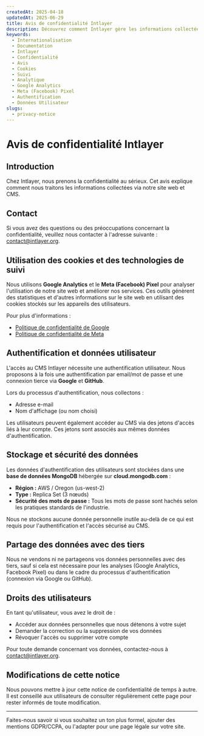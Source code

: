 ```yaml
---
createdAt: 2025-04-18
updatedAt: 2025-06-29
title: Avis de confidentialité Intlayer
description: Découvrez comment Intlayer gère les informations collectées via notre site web et CMS. Suivez la documentation pour comprendre les différents formats et cas d'utilisation.
keywords:
  - Internationalisation
  - Documentation
  - Intlayer
  - Confidentialité
  - Avis
  - Cookies
  - Suivi
  - Analytique
  - Google Analytics
  - Meta (Facebook) Pixel
  - Authentification
  - Données Utilisateur
slugs:
  - privacy-notice
---
```


# Avis de confidentialité Intlayer

## Introduction

Chez Intlayer, nous prenons la confidentialité au sérieux. Cet avis explique comment nous traitons les informations collectées via notre site web et CMS.

## Contact

Si vous avez des questions ou des préoccupations concernant la confidentialité, veuillez nous contacter à l'adresse suivante : [contact@intlayer.org](mailto:contact@intlayer.org).

## Utilisation des cookies et des technologies de suivi

Nous utilisons **Google Analytics** et le **Meta (Facebook) Pixel** pour analyser l'utilisation de notre site web et améliorer nos services. Ces outils génèrent des statistiques et d'autres informations sur le site web en utilisant des cookies stockés sur les appareils des utilisateurs.

Pour plus d'informations :

- [Politique de confidentialité de Google](https://policies.google.com/privacy)
- [Politique de confidentialité de Meta](https://www.facebook.com/privacy/policy)

## Authentification et données utilisateur

L'accès au CMS Intlayer nécessite une authentification utilisateur. Nous proposons à la fois une authentification par email/mot de passe et une connexion tierce via **Google** et **GitHub**.

Lors du processus d'authentification, nous collectons :

- Adresse e-mail
- Nom d'affichage (ou nom choisi)

Les utilisateurs peuvent également accéder au CMS via des jetons d'accès liés à leur compte. Ces jetons sont associés aux mêmes données d'authentification.

## Stockage et sécurité des données

Les données d'authentification des utilisateurs sont stockées dans une **base de données MongoDB** hébergée sur **cloud.mongodb.com** :

- **Région :** AWS / Oregon (us-west-2)
- **Type :** Replica Set (3 nœuds)
- **Sécurité des mots de passe :** Tous les mots de passe sont hachés selon les pratiques standards de l'industrie.

Nous ne stockons aucune donnée personnelle inutile au-delà de ce qui est requis pour l'authentification et l'accès sécurisé au CMS.

## Partage des données avec des tiers

Nous ne vendons ni ne partageons vos données personnelles avec des tiers, sauf si cela est nécessaire pour les analyses (Google Analytics, Facebook Pixel) ou dans le cadre du processus d'authentification (connexion via Google ou GitHub).

## Droits des utilisateurs

En tant qu'utilisateur, vous avez le droit de :

- Accéder aux données personnelles que nous détenons à votre sujet
- Demander la correction ou la suppression de vos données
- Révoquer l'accès ou supprimer votre compte

Pour toute demande concernant vos données, contactez-nous à [contact@intlayer.org](mailto:contact@intlayer.org).

## Modifications de cette notice

Nous pouvons mettre à jour cette notice de confidentialité de temps à autre. Il est conseillé aux utilisateurs de consulter régulièrement cette page pour rester informés de toute modification.

---

Faites-nous savoir si vous souhaitez un ton plus formel, ajouter des mentions GDPR/CCPA, ou l'adapter pour une page légale sur votre site.

